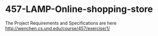 # 457-LAMP-Online-shopping-store
The Project Requirements and Specifications are here
http://wenchen.cs.und.edu/course/457/exercise/1/
